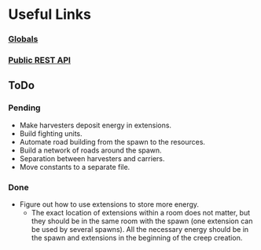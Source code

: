 # Useful Links

### [Globals](http://screeps.wikia.com/wiki/Globals)

### [Public REST API](http://support.screeps.com/hc/en-us/articles/203022612-Committing-scripts-using-direct-API-access)

## ToDo

### Pending
* Make harvesters deposit energy in extensions.
* Build fighting units.
* Automate road building from the spawn to the resources.
* Build a network of roads around the spawn.
* Separation between harvesters and carriers.
* Move constants to a separate file.


### Done
* Figure out how to use extensions to store more energy.
    *  The exact location of extensions within a room does not matter,
    but they should be in the same room with the spawn (one extension can be used by several spawns).
    All the necessary energy should be in the spawn and extensions in the beginning of the creep creation.